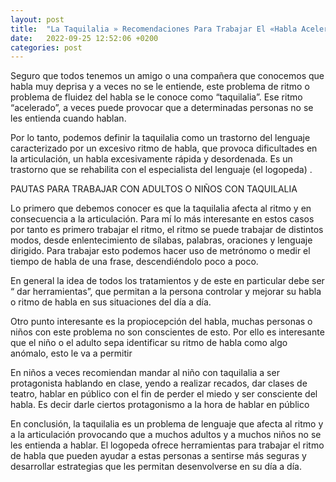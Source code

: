 ```yaml
---
layout: post
title:  "La Taquilalia » Recomendaciones Para Trabajar El «Habla Acelerada»"
date:   2022-09-25 12:52:06 +0200
categories: post
---
```

Seguro que todos tenemos un amigo o una compañera que conocemos que habla muy deprisa y a veces no se le entiende, este problema de ritmo o problema de fluidez del habla se le conoce como “taquilalia”. Ese ritmo “acelerado”, a veces puede provocar que a determinadas personas no se les entienda cuando hablan.

Por lo tanto, podemos definir la taquilalia como un trastorno del lenguaje caracterizado por un excesivo ritmo de habla, que provoca dificultades en la articulación, un habla excesivamente rápida y desordenada. Es un trastorno que se rehabilita con el especialista del lenguaje (el logopeda) .

PAUTAS PARA TRABAJAR CON ADULTOS O NIÑOS CON TAQUILALIA

Lo primero que debemos conocer es que la taquilalia afecta al ritmo y en consecuencia a la articulación. Para mí lo más interesante en estos casos por tanto es primero trabajar el ritmo, el ritmo se puede trabajar de distintos modos, desde enlentecimiento de sílabas, palabras, oraciones y lenguaje dirigido. Para trabajar esto podemos hacer uso de metrónomo o medir el tiempo de habla de una frase, descendiéndolo poco a poco.

En general la idea de todos los tratamientos y de este en particular debe ser “ dar herramientas”, que permitan a la persona controlar y mejorar su habla o ritmo de habla en sus situaciones del día a día.

Otro punto interesante es la propiocepción del habla, muchas personas o niños con este problema no son conscientes de esto. Por ello es interesante que el niño o el adulto sepa identificar su ritmo de habla como algo anómalo, esto le va a permitir

En niños a veces recomiendan mandar al niño con taquilalia a ser protagonista hablando en clase, yendo a realizar recados, dar clases de teatro, hablar en público con el fin de perder el miedo y ser consciente del habla. Es decir darle ciertos protagonismo a la hora de hablar en público

En conclusión, la taquilalia es un problema de lenguaje que afecta al ritmo y a la articulación provocando que a muchos adultos y a muchos niños no se les entienda a hablar. El logopeda ofrece herramientas para trabajar el ritmo de habla que pueden ayudar a estas personas a sentirse más seguras y desarrollar estrategias que les permitan desenvolverse en su día a día.
